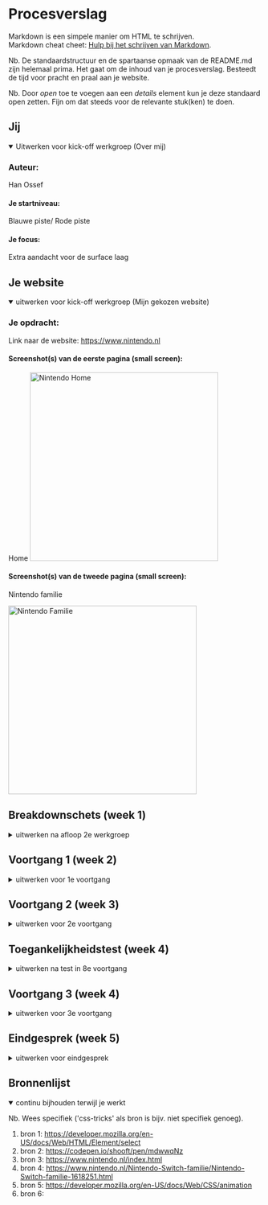 # Procesverslag
Markdown is een simpele manier om HTML te schrijven.  
Markdown cheat cheet: [Hulp bij het schrijven van Markdown](https://github.com/adam-p/markdown-here/wiki/Markdown-Cheatsheet).

Nb. De standaardstructuur en de spartaanse opmaak van de README.md zijn helemaal prima. Het gaat om de inhoud van je procesverslag. Besteedt de tijd voor pracht en praal aan je website.

Nb. Door *open* toe te voegen aan een *details* element kun je deze standaard open zetten. Fijn om dat steeds voor de relevante stuk(ken) te doen.





## Jij

<details open>
<summary> Uitwerken voor kick-off werkgroep (Over mij)</summary>

### Auteur:
Han Ossef

#### Je startniveau:
Blauwe piste/ Rode piste

#### Je focus:
Extra aandacht voor de surface laag
</details>





## Je website

<details open>
<summary>uitwerken voor kick-off werkgroep (Mijn gekozen website)</summary>

### Je opdracht:
Link naar de website: 
https://www.nintendo.nl

#### Screenshot(s) van de eerste pagina (small screen): 
Home
<img src="images/home.png" width="375px" alt="Nintendo Home">

#### Screenshot(s) van de tweede pagina (small screen):
Nintendo familie

<img src="images/Nintendo-Switch-familie.png" width="375px" alt="Nintendo Familie">
 
</details>





## Breakdownschets (week 1)

<details>
<summary>uitwerken na afloop 2e werkgroep</summary>

### de hele pagina: Home
<img src="images/break1.png" width="375px" alt="breakdown van de hele pagina">

### de hele pagina: Nintendo Switch Familie
<img src="images/break2.png" width="375px" alt="breakdown van de hele pagina">

### dynamisch deel: Menu
<img src="images/break3.png" width="375px" alt="breakdown van een dynamisch deel">

### wellicht nog een dynamisch deel slider: 
<img src="images/break4.png" width="375px" alt="breakdown van nog een dynamisch deel">

</details>





## Voortgang 1 (week 2)

<details>
<summary>uitwerken voor 1e voortgang</summary>

### Stand van zaken
Wat erg goed ging is het kiezen van een website en een begin maken. Helaas was veel weggezakt voor mij waardoor ik even opnieuw kennisclips heb moeten kijken voor verfrissing. 

<img src="images/startvanmijnwebsite.png" width="375px" alt="start van mijn website">
<img src="images/Menugelukt.png" width="375px" alt="menu gelukt">


### Feedback ronde: 1
Uitkomst feedback 

- punt 1: Ik heb te veel classes met namen die niet duidelijk zijn. 
- punt 2: Ik heb divs die ik beter kan vervangen
- punt 3: Nette code en maak goed gebruik van notities


</details>





## Voortgang 2 (week 3)

<details>
<summary>uitwerken voor 2e voortgang</summary>

### Stand van zaken
Deze week heb ik veel gewerkt aan mijn website. Ik ben een stuk verder gekomen waardoor de basis er goed in zit voor beide pagina's. Nu ben ik bezig met animaties toevoegen wat ik nog wel lastig vind, zoals bij de slider. Ik vind dit erg leuk en blijf sleutelen tot iets lukt. 
<img src="images/latestgames.png" width="375px" alt="latest games">
<img src="images/slider.png" width="375px" alt="">

### Feedback rond: 2 
- Te veel classes
- Hamburger menu met transistion laten bewegen en niet met animeren. 
- Hamburger menu moet een cursor pointer krijgen
- Plaatjes in de newsfeed kunnen beter met transition naar boven komen dan met top:-1;
- Opschonen van code 
- Mijn naam zetten bij author

</details>





## Toegankelijkheidstest (week 4)

<details>
<summary>uitwerken na test in 8e voortgang</summary>

### Bevindingen
Lijst met je bevindingen die in de test naar voren kwamen:

#### Titel eerste bevinding
Glaucoma/rp:
Letters in de hamburger menu zijn niet te lezen, die moeten groter. 


#### Titel tweede bevinding. 
Glaucoma/rp:
P in onlangs uitgekomen niet te lezen, dus moet groter



#### Titel volgende bevinding. 
Glaucoma/rp:
Je kan in onlangs uitgekomen niet zien dat het een button is, misschien een state toevoegen i.p.v. alleen underline. 


#### Titel nog een bevinding. 
Blur: 
Het is zo wazig dat niks te lezen is. Contrast is wel goed te zien maar hierbij is voice-over geadviseert. Met voice-over word alles goed uitgelegd. Ik heb alleen geen automatische afspeel functie. 

Mijn website word in het engels voorgelezen omdat mijn bestand  op Engels staat en die moet ik veranderen in het Nederlands


Bevindingen op de nintendo.nl website:
De home knop heeft unlabbeld image
Door te tabben skipt het opties

</details>





## Voortgang 3 (week 4)

<details>
<summary>uitwerken voor 3e voortgang</summary>

### Stand van zaken
Deze week ben ik echt bezig met responsive maken en darkmode. Ik probeer nog meer animaties toe te voegen omdat ik het leuk vind. Ook wil ik al mijn code weer langs om het nog netter te maken en om te kijken of ik overbodige code heb die niet nodig is. 

<img src="images/darkmode.png" width="375px" alt="dark mode">
<img src="images/lightmode.png" width="375px" alt="light mode">


<img src="images/bezigmetresponsive.png" width="375px" alt="48EM Responsive">
<img src="images/bezigmetresponsive2.png" width="375px" alt="72EM Responsive">

### Feedback ronde: 3
hier na afloop snel de uitkomsten van de meeting vastleggen

- punt 1
- punt 2
- nog een punt
- ...

</details>





## Eindgesprek (week 5)

<details>
<summary>uitwerken voor eindgesprek</summary>

### Stand van zaken
hier dit ging goed & dit was lastig (neem ook screenshots op van delen van je website en code)

### Screenshot(s)

hier screenshot(s) van je eindresultaat

</details>





## Bronnenlijst

<details open>
<summary>continu bijhouden terwijl je werkt</summary>

Nb. Wees specifiek ('css-tricks' als bron is bijv. niet specifiek genoeg).

1. bron 1: https://developer.mozilla.org/en-US/docs/Web/HTML/Element/select 
2. bron 2: https://codepen.io/shooft/pen/mdwwqNz 
3. bron 3: https://www.nintendo.nl/index.html
4. bron 4: https://www.nintendo.nl/Nintendo-Switch-familie/Nintendo-Switch-familie-1618251.html
5. bron 5: https://developer.mozilla.org/en-US/docs/Web/CSS/animation
6. bron 6: 
</details>